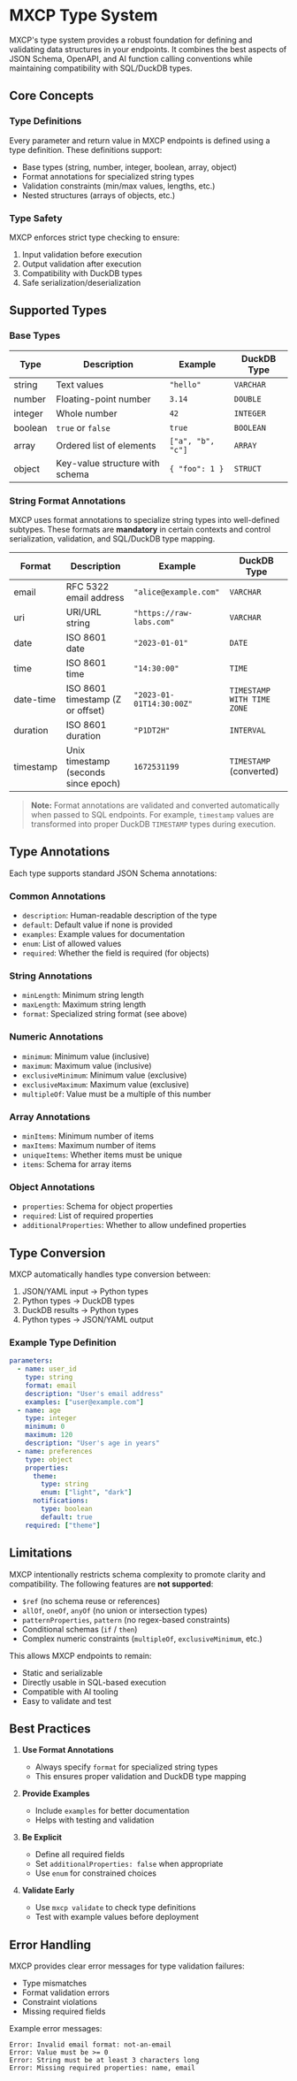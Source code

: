 # MXCP Type System

MXCP's type system provides a robust foundation for defining and validating data structures in your endpoints. It combines the best aspects of JSON Schema, OpenAPI, and AI function calling conventions while maintaining compatibility with SQL/DuckDB types.

## Core Concepts

### Type Definitions

Every parameter and return value in MXCP endpoints is defined using a type definition. These definitions support:

- Base types (string, number, integer, boolean, array, object)
- Format annotations for specialized string types
- Validation constraints (min/max values, lengths, etc.)
- Nested structures (arrays of objects, etc.)

### Type Safety

MXCP enforces strict type checking to ensure:

1. Input validation before execution
2. Output validation after execution
3. Compatibility with DuckDB types
4. Safe serialization/deserialization

## Supported Types

### Base Types

| Type     | Description                       | Example            | DuckDB Type    |
|----------|-----------------------------------|--------------------|----------------|
| string   | Text values                       | `"hello"`          | `VARCHAR`      |
| number   | Floating-point number             | `3.14`             | `DOUBLE`       |
| integer  | Whole number                      | `42`               | `INTEGER`      |
| boolean  | `true` or `false`                 | `true`             | `BOOLEAN`      |
| array    | Ordered list of elements          | `["a", "b", "c"]`  | `ARRAY`        |
| object   | Key-value structure with schema   | `{ "foo": 1 }`     | `STRUCT`       |

### String Format Annotations

MXCP uses format annotations to specialize string types into well-defined subtypes. These formats are **mandatory** in certain contexts and control serialization, validation, and SQL/DuckDB type mapping.

| Format     | Description                          | Example                  | DuckDB Type                |
|------------|--------------------------------------|--------------------------|----------------------------|
| email      | RFC 5322 email address               | `"alice@example.com"`    | `VARCHAR`                  |
| uri        | URI/URL string                       | `"https://raw-labs.com"` | `VARCHAR`                  |
| date       | ISO 8601 date                        | `"2023-01-01"`           | `DATE`                     |
| time       | ISO 8601 time                        | `"14:30:00"`             | `TIME`                     |
| date-time  | ISO 8601 timestamp (Z or offset)     | `"2023-01-01T14:30:00Z"` | `TIMESTAMP WITH TIME ZONE` |
| duration   | ISO 8601 duration                    | `"P1DT2H"`               | `INTERVAL`                 |
| timestamp  | Unix timestamp (seconds since epoch) | `1672531199`             | `TIMESTAMP` (converted)    |

> **Note:** Format annotations are validated and converted automatically when passed to SQL endpoints. For example, `timestamp` values are transformed into proper DuckDB `TIMESTAMP` types during execution.

## Type Annotations

Each type supports standard JSON Schema annotations:

### Common Annotations

- `description`: Human-readable description of the type
- `default`: Default value if none is provided
- `examples`: Example values for documentation
- `enum`: List of allowed values
- `required`: Whether the field is required (for objects)

### String Annotations

- `minLength`: Minimum string length
- `maxLength`: Maximum string length
- `format`: Specialized string format (see above)

### Numeric Annotations

- `minimum`: Minimum value (inclusive)
- `maximum`: Maximum value (inclusive)
- `exclusiveMinimum`: Minimum value (exclusive)
- `exclusiveMaximum`: Maximum value (exclusive)
- `multipleOf`: Value must be a multiple of this number

### Array Annotations

- `minItems`: Minimum number of items
- `maxItems`: Maximum number of items
- `uniqueItems`: Whether items must be unique
- `items`: Schema for array items

### Object Annotations

- `properties`: Schema for object properties
- `required`: List of required properties
- `additionalProperties`: Whether to allow undefined properties

## Type Conversion

MXCP automatically handles type conversion between:

1. JSON/YAML input → Python types
2. Python types → DuckDB types
3. DuckDB results → Python types
4. Python types → JSON/YAML output

### Example Type Definition

```yaml
parameters:
  - name: user_id
    type: string
    format: email
    description: "User's email address"
    examples: ["user@example.com"]
  - name: age
    type: integer
    minimum: 0
    maximum: 120
    description: "User's age in years"
  - name: preferences
    type: object
    properties:
      theme:
        type: string
        enum: ["light", "dark"]
      notifications:
        type: boolean
        default: true
    required: ["theme"]
```

## Limitations

MXCP intentionally restricts schema complexity to promote clarity and compatibility. The following features are **not supported**:

- `$ref` (no schema reuse or references)
- `allOf`, `oneOf`, `anyOf` (no union or intersection types)
- `patternProperties`, `pattern` (no regex-based constraints)
- Conditional schemas (`if` / `then`)
- Complex numeric constraints (`multipleOf`, `exclusiveMinimum`, etc.)

This allows MXCP endpoints to remain:
- Static and serializable
- Directly usable in SQL-based execution
- Compatible with AI tooling
- Easy to validate and test

## Best Practices

1. **Use Format Annotations**
   - Always specify `format` for specialized string types
   - This ensures proper validation and DuckDB type mapping

2. **Provide Examples**
   - Include `examples` for better documentation
   - Helps with testing and validation

3. **Be Explicit**
   - Define all required fields
   - Set `additionalProperties: false` when appropriate
   - Use `enum` for constrained choices

4. **Validate Early**
   - Use `mxcp validate` to check type definitions
   - Test with example values before deployment

## Error Handling

MXCP provides clear error messages for type validation failures:

- Type mismatches
- Format validation errors
- Constraint violations
- Missing required fields

Example error messages:
```
Error: Invalid email format: not-an-email
Error: Value must be >= 0
Error: String must be at least 3 characters long
Error: Missing required properties: name, email
``` 